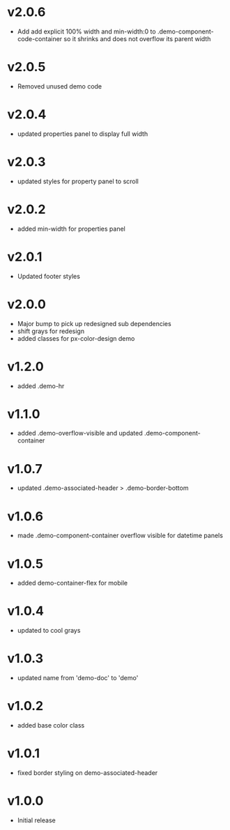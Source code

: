 v2.0.6
==========================
* Add add explicit 100% width and min-width:0 to .demo-component-code-container
  so it shrinks and does not overflow its parent width

v2.0.5
==========================
* Removed unused demo code

v2.0.4
==========================
* updated properties panel to display full width

v2.0.3
==========================
* updated styles for property panel to scroll

v2.0.2
==========================
* added min-width for properties panel

v2.0.1
==========================
* Updated footer styles

v2.0.0
==========================
* Major bump to pick up redesigned sub dependencies
* shift grays for redesign
* added classes for px-color-design demo

v1.2.0
==========================
* added .demo-hr

v1.1.0
==========================
* added .demo-overflow-visible and updated .demo-component-container

v1.0.7
==========================
* updated .demo-associated-header > .demo-border-bottom

v1.0.6
==========================
* made .demo-component-container overflow visible for datetime panels

v1.0.5
==========================
* added demo-container-flex for mobile

v1.0.4
==========================
* updated to cool grays

v1.0.3
==========================
* updated name from 'demo-doc' to 'demo'

v1.0.2
==========================
* added base color class

v1.0.1
==========================
* fixed border styling on demo-associated-header

v1.0.0
==========================
* Initial release
